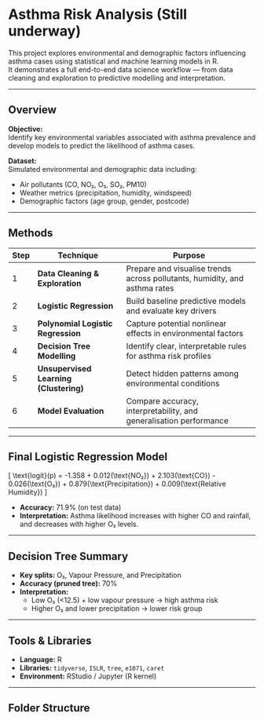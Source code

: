 # Asthma Risk Analysis (Still underway) 

This project explores environmental and demographic factors influencing asthma cases using statistical and machine learning models in R.  
It demonstrates a full end-to-end data science workflow — from data cleaning and exploration to predictive modelling and interpretation.

---

## Overview

**Objective:**  
Identify key environmental variables associated with asthma prevalence and develop models to predict the likelihood of asthma cases.

**Dataset:**  
Simulated environmental and demographic data including:
- Air pollutants (CO, NO₂, O₃, SO₂, PM10)
- Weather metrics (precipitation, humidity, windspeed)
- Demographic factors (age group, gender, postcode)

---

## Methods

| Step | Technique | Purpose |
|------|------------|----------|
| 1 | **Data Cleaning & Exploration** | Prepare and visualise trends across pollutants, humidity, and asthma rates |
| 2 | **Logistic Regression** | Build baseline predictive models and evaluate key drivers |
| 3 | **Polynomial Logistic Regression** | Capture potential nonlinear effects in environmental factors |
| 4 | **Decision Tree Modelling** | Identify clear, interpretable rules for asthma risk profiles |
| 5 | **Unsupervised Learning (Clustering)** | Detect hidden patterns among environmental conditions |
| 6 | **Model Evaluation** | Compare accuracy, interpretability, and generalisation performance |

---

## Final Logistic Regression Model

\[
\text{logit}(p) = -1.358 + 0.012(\text{NO₂}) + 2.103(\text{CO}) - 0.026(\text{O₃}) + 0.879(\text{Precipitation}) + 0.009(\text{Relative Humidity})
\]

- **Accuracy:** 71.9% (on test data)  
- **Interpretation:** Asthma likelihood increases with higher CO and rainfall, and decreases with higher O₃ levels.

---

## Decision Tree Summary

- **Key splits:** O₃, Vapour Pressure, and Precipitation  
- **Accuracy (pruned tree):** 70%  
- **Interpretation:**  
  - Low O₃ (<12.5) + low vapour pressure → high asthma risk  
  - Higher O₃ and lower precipitation → lower risk group

---

## Tools & Libraries

- **Language:** R  
- **Libraries:** `tidyverse`, `ISLR`, `tree`, `e1071`, `caret`  
- **Environment:** RStudio / Jupyter (R kernel)

---

## Folder Structure


